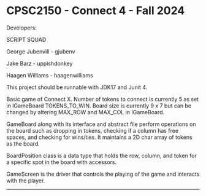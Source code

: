 # CPSC2150 - Connect 4 - Fall 2024

Developers:

SCRIPT SQUAD

George Jubenvill - gjubenv

Jake Barz - uppishdonkey

Haagen Williams - haagenwilliams

This project should be runnable with JDK17 and Junit 4.


Basic game of Connect X. Number of tokens to connect is currently 5 as set in IGameBoard TOKENS_TO_WIN.
Board size is currently 9 x 7 but can be changed by altering MAX_ROW and MAX_COL in IGameBoard.

GameBoard along with its interface and abstract file perform operations on the board such as dropping in tokens,
checking if a column has free spaces, and checking for wins/ties. It maintains a 2D char array of tokens as the board.

BoardPosition class is a data type that holds the row, column, and token for a specific spot in the board with accessors. 

GameScreen is the driver that controls the playing of the game and interacts with the player.

--------------------------------------------------------
